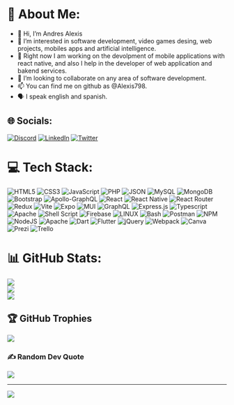 # 💫 About Me:
- 👋 Hi, I’m Andres Alexis
- 👀 I’m interested in software development, video games desing, web projects, mobiles apps and artificial intelligence.
- 🌱 Right now I am working on the devolpment of mobile applications with react native, and also I help in the developer of web application and bakend services.
- 💞️ I’m looking to collaborate on any area of software development.
- 📫 You can find me on github as @Alexis798.
- 🗣️ I speak english and spanish.


## 🌐 Socials:

[![Discord](https://img.shields.io/badge/Discord-%237289DA.svg?logo=discord&logoColor=white)](https://discord.gg/okkamyam) [![LinkedIn](https://img.shields.io/badge/LinkedIn-%230077B5.svg?logo=linkedin&logoColor=white)](https://linkedin.com/in/andres-moreno-a0833225a) [![Twitter](https://img.shields.io/badge/Twitter-%231DA1F2.svg?logo=Twitter&logoColor=white)](https://twitter.com/@Andres_Alexis98) 

# 💻 Tech Stack:

![HTML5](https://img.shields.io/badge/html5-%23E34F26.svg?style=for-the-badge&logo=html5&logoColor=white)
![CSS3](https://img.shields.io/badge/css3-%231572B6.svg?style=for-the-badge&logo=css3&logoColor=white) 
![JavaScript](https://img.shields.io/badge/javascript-%23323330.svg?style=for-the-badge&logo=javascript&logoColor=%23F7DF1E) 
![PHP](https://img.shields.io/badge/php-%23777BB4.svg?style=for-the-badge&logo=php&logoColor=white) 
![JSON](https://img.shields.io/badge/json-%231572B6.svg?style=for-the-badge&logo=json&logoColor=white)
![MySQL](https://img.shields.io/badge/mysql-%2300f.svg?style=for-the-badge&logo=mysql&logoColor=white)
![MongoDB](https://img.shields.io/badge/MongoDB-%234ea94b.svg?style=for-the-badge&logo=mongodb&logoColor=white) 
![Bootstrap](https://img.shields.io/badge/bootstrap-%23563D7C.svg?style=for-the-badge&logo=bootstrap&logoColor=white) 
![Apollo-GraphQL](https://img.shields.io/badge/-ApolloGraphQL-311C87?style=for-the-badge&logo=apollo-graphql) 
![React](https://img.shields.io/badge/react-%2320232a.svg?style=for-the-badge&logo=react&logoColor=%2361DAFB) 
![React Native](https://img.shields.io/badge/react_native-%2320232a.svg?style=for-the-badge&logo=react&logoColor=%2361DAFB) 
![React Router](https://img.shields.io/badge/React_Router-CA4245?style=for-the-badge&logo=react-router&logoColor=white) 
![Redux](https://img.shields.io/badge/redux-%23593d88.svg?style=for-the-badge&logo=redux&logoColor=white) 
![Vite](https://img.shields.io/badge/vite-%23039BE5.svg?style=for-the-badge&logo=vite&logoColor=white) 
![Expo](https://img.shields.io/badge/expo-1C1E24?style=for-the-badge&logo=expo&logoColor=#D04A37) 
![MUI](https://img.shields.io/badge/mui-1C1E24?style=for-the-badge&logo=mui&logoColor=#D04A37) 
![GraphQL](https://img.shields.io/badge/-GraphQL-E10098?style=for-the-badge&logo=graphql&logoColor=white)
![Express.js](https://img.shields.io/badge/express.js-%23404d59.svg?style=for-the-badge&logo=express&logoColor=%2361DAFB) 
![Typescript](https://img.shields.io/badge/Typescript-%23026AA7.svg?style=for-the-badge&logo=Typescript&logoColor=white)
![Apache](https://img.shields.io/badge/apache-%23D42029.svg?style=for-the-badge&logo=apache&logoColor=white) 
![Shell Script](https://img.shields.io/badge/shell_script-%23121011.svg?style=for-the-badge&logo=gnu-bash&logoColor=white) 
![Firebase](https://img.shields.io/badge/firebase-%23039BE5.svg?style=for-the-badge&logo=firebase) 
![LINUX](https://img.shields.io/badge/Linux-FCC624?style=for-the-badge&logo=linux&logoColor=black) 
![Bash](https://img.shields.io/badge/bash-6DA55F?style=for-the-badge&logo=gnubash&logoColor=white) 
![Postman](https://img.shields.io/badge/Postman-FF6C37?style=for-the-badge&logo=postman&logoColor=white) 
![NPM](https://img.shields.io/badge/NPM-%23000000.svg?style=for-the-badge&logo=npm&logoColor=white) 
![NodeJS](https://img.shields.io/badge/node.js-6DA55F?style=for-the-badge&logo=node.js&logoColor=white) 
![Apache](https://img.shields.io/badge/swi-prolog-%23D42029.svg?style=for-the-badge&logo=gnu_bash&logoColor=white) 
![Dart](https://img.shields.io/badge/dart-%230175C2.svg?style=for-the-badge&logo=dart&logoColor=white) 
![Flutter](https://img.shields.io/badge/Flutter-%2302569B.svg?style=for-the-badge&logo=Flutter&logoColor=white) 
![jQuery](https://img.shields.io/badge/jquery-%230769AD.svg?style=for-the-badge&logo=jquery&logoColor=white) 
![Webpack](https://img.shields.io/badge/webpack-%231572B6.svg?style=for-the-badge&logo=webpack&logoColor=white) 
![Canva](https://img.shields.io/badge/Canva-%2300C4CC.svg?style=for-the-badge&logo=Canva&logoColor=white) 
![Prezi](https://img.shields.io/badge/Prezi-%23000000.svg?style=for-the-badge&logo=Prezi&logoColor=white) 
![Trello](https://img.shields.io/badge/Trello-%23026AA7.svg?style=for-the-badge&logo=Trello&logoColor=white)

# 📊 GitHub Stats:

![](https://github-readme-stats.vercel.app/api?username=Alexis798&theme=omni&hide_border=false&include_all_commits=false&count_private=false)<br/>
![](https://github-readme-streak-stats.herokuapp.com/?user=Alexis798&theme=omni&hide_border=false)<br/>
![](https://github-readme-stats.vercel.app/api/top-langs/?username=Alexis798&theme=omni&hide_border=false&include_all_commits=false&count_private=false&layout=compact)

## 🏆 GitHub Trophies

![](https://github-profile-trophy.vercel.app/?username=Alexis798&theme=dracula&no-frame=false&no-bg=false&margin-w=4)

### ✍️ Random Dev Quote

![](https://quotes-github-readme.vercel.app/api?type=horizontal&theme=tokyonight)

---
[![](https://visitcount.itsvg.in/api?id=Alexis798&icon=0&color=3)](https://visitcount.itsvg.in)

<!-- Proudly created with GPRM ( https://gprm.itsvg.in ) -->

<!---
Alexis798/Alexis798 is a ✨ special ✨ repository because its `README.md` (this file) appears on your GitHub profile.
You can click the Preview link to take a look at your changes.
--->
